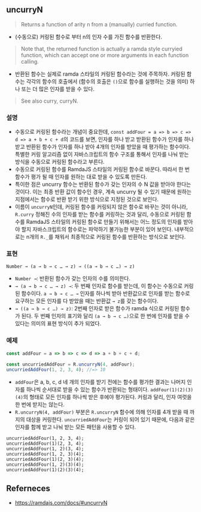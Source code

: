 ## uncurryN
> Returns a function of arity n from a (manually) curried function.
- (수동으로) 커링된 함수로 부터 n의 인자 수를 가진 함수를 반환한다.

> Note that, the returned function is actually a ramda style curryied function, which can accept one or more arguments in each function calling.
- 반환된 함수는 실제로 ramda 스타일의 커링된 함수라는 것에 주목하자. 커링된 함수는 각각의 함수의 호출에서 (함수의 호출은 `()`으로 함수를 실행하는 것을 의미) 하나 또는 더 많은 인자를 받을 수 있다.

> See also curry, curryN.

### 설명
- 수동으로 커링된 함수라는 개념이 중요한데, `const addFour = a => b => c => d => a + b + c + d`의 코드를 보면, 인자를 하나 받고 받환된 함수가 인자를 하나 받고 반환된 함수가 인자를 하나 받아 4개의 인자를 받았을 때 평가하는 함수이다. 특별한 커링 알고리즘 없이 자바스크립트의 함수 구조를 통해서 인자를 나눠 받는 방식을 수동으로 커링된 함수라고 부른다.
- 수동으로 커링된 함수를 RamdaJS 스타일의 커링된 함수로 바꾼다. 따라서 한 번 함수가 평가 될 때 인자를 원하는 대로 받을 수 있도록 만든다.
- 특이한 점은 uncurry 함수는 반환된 함수가 갖는 인자의 수 N 값을 받아야 한다는 것이다. 이는 최종 반환 값이 함수인 경우, 계속 uncurry 될 수 있기 때문에 원하는 지점에서는 함수로 반환 받기 위한 방식으로 지정된 것으로 보인다.
- 이름이 `uncurryN`인데, 커링된 함수를 커링되지 않은 함수로 바꾸는 것이 아니라, `R.curry` 정해진 수의 인자를 받는 함수를 커링하는 것과 달리, 수동으로 커링된 함수를 RamdaJS 스타일의 커링된 함수로 만들기 위해서는 어느 정도의 인자를 받아야 할지 자바스크립트의 함수로는 파악하기 불가능한 부분이 있어 보인다. 내부적으로는 n개의 `R._`를 채워서 최종적으로 커링된 함수를 반환하는 방식으로 보인다.

### 표현
```
Number → (a → b → c … → z) → ((a → b → c …) → z)
```
- `Number →`: 반환된 함수가 갖는 인자의 수를 의미한다.
- `→ (a → b → c … → z) →`: 두 번째 인자로 함수를 받는데, 이 함수는 수동으로 커링된 함수이다. `a → b → c … →` 인자를 하나씩 받아 반환값으로 인자를 받는 함수로 요구하는 모든 인자를 다 받았을 때는 반환값 `→ z`를 갖는 함수이다.
- `→ ((a → b → c …) → z)`: 2번째 인자로 받은 함수가 ramda 식으로 커링된 함수가 된다. 두 번째 인자의 표기와 달리 `(a → b → c …)`으로 한 번에 인자를 받을 수 있다는 의미의 표현 방식이 추가 되었다.

### 예제
```js
const addFour = a => b => c => d => a + b + c + d;

const uncurriedAddFour = R.uncurryN(4, addFour);
uncurriedAddFour(1, 2, 3, 4); //=> 10
```
- `addFour`은 a, b, c, d 네 개의 인자를 받기 전에는 함수를 평가한 결과는 나머지 인자를 하나씩 순서대로 받을 수 있는 함수가 반환되는 형태이다. `addFour(1)(2)(3)(4)`의 형태로 모든 인자를 하나씩 받은 후에야 평가된다. 커링과 달리, 인자 여럿을 한 번에 받지는 않는다.
- `R.uncurryN(4, addFour)` 부분은 `R.uncurryN` 함수에 의해 인자를 4개 받을 때 까지의 대상을 커링한다. `uncurriedAddFour`는 커링이 되어 있기 때문에, 다음과 같은 인자를 함께 받고 나눠 받는 모든 패턴을 사용할 수 있다.
```
uncurriedAddFour(1, 2, 3, 4);
uncurriedAddFour(1)(2, 3, 4);
uncurriedAddFour(1, 2)(3, 4);
uncurriedAddFour(1, 2, 3)(4);
uncurriedAddFour(1)(2, 3)(4);
uncurriedAddFour(1, 2)(3)(4);
uncurriedAddFour(1)(2)(3)(4);
```

## Referneces
- https://ramdajs.com/docs/#uncurryN
